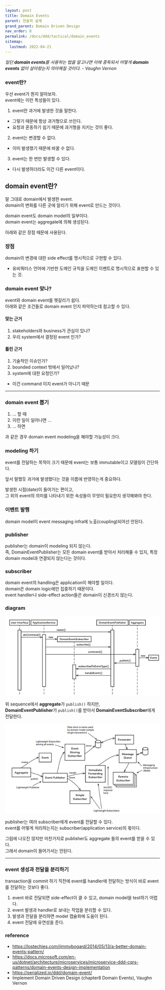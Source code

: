 ```yaml
---
layout: post
title: Domain Events
parent: 전술적 설계
grand_parent: Domain Driven Design
nav_order: 8
permalink: /docs/ddd/tactical/domain_events
sitemap:
  lastmod: 2022-04-21
---
```


*일단 **domain events**를 사용하는 법을 알고나면 이에 중독되서 어떻게 **domain events** 없이 살아왔는지 의아해질 것이다. - Vaughn Vernon*


### event란?

우선 event가 뭔지 알아보자.  
event에는 이런 특성들이 있다.

1. event란 과거에 발생한 것을 말한다.
  - 그렇기 때문에 항상 과거형으로 쓰인다.
  - 요청과 혼동하기 쉽기 때문에 과거형을 지키는 것이 좋다.
2. event는 변경할 수 없다.
  - 이미 발생했기 때문에 바꿀 수 없다.
3. event는 한 번만 발생할 수 있다.
  - 다시 발생하더라도 이건 다른 event이다.


## domain event란?

말 그대로 domain에서 발생한 event.  
domain의 변화를 다른 곳에 알리기 위해 event로 만드는 것이다.  

domain event도 domain model의 일부이다.  
domain event는 aggregate에 의해 생성된다.  

아래와 같은 장점 때문에 사용된다.

### 장점

domain의 변경에 대한 side effect를 명시적으로 구현할 수 있다.
- 유비쿼터스 언어에 기반한 도메인 규칙을 도메인 이벤트로 명시적으로 표현할 수 있는 것.


### domain event 맞나?

event와 domain event를 헷갈리기 쉽다.  
아래와 같은 조건들로 domain event 인지 파악하는데 참고할 수 있다.

#### 맞는 근거

1. stakeholders와 business가 관심이 있나? 
2. 우리 system에서 결정된 event 인가?

#### 틀린 근거

1. 기술적인 이슈인가? 
2. bounded context 밖에서 일어났나? 
3. system에 대한 요청인가?
  - 이건 command 이지 event가 아니기 때문


---


### domain event 뽑기

1. ... 할 때
2. 이런 일이 일어나면 ...
3. ... 하면

과 같은 경우 domain event modeling을 해야할 가능성이 크다.

### modeling 하기

event를 전달하는 목적이 크기 때문에 event는 보통 immutable이고 모델링이 간단하다.

앞서 말했듯 과거에 발생했다는 것을 이름에 반영하는게 중요하다.

발생한 시점(date)이 들어가는 편이고,  
그 외의 event의 의미를 나타내기 위한 속성들이 무엇이 필요한지 생각해봐야 한다.


### 이벤트 발행

domain model이 event messaging infra에 노출(coupling)되어선 안된다.

### publisher

publisher는 domain이 modeling 되지 않는다.  
즉, DomainEventPublisher는 모든 domain event를 받아서 처리해줄 수 있지, 특정 domain model과 연결되지 않는다는 것이다.

### subscriber

domain event의 handling은 application이 해야할 일이다.  
domain은 domain logic에만 집중하기 때문이다.  
event handler나 side-effect action들은 domain이 신경쓰지 않는다.  

### diagram

![sequence](/images/post/ddd/strategic/events_sequence.JPG)

위 sequence에서 **aggregate**가 `publish()` 하지만,  
**DomainEventPublisher**가 `publish()`를 받아서 **DomainEventSubscriber**에게 전달한다.  

![class](/images/post/ddd/strategic/events_class.JPG)

publisher는 여러 subscriber에게 event를 전달할 수 있다.  
event를 어떻게 처리하는지는 subscriber(application service)의 몫이다.  

그림에 나오진 않지만 마찬가지로 publisher도 aggregate 들의 event를 받을 수 있다.  
그래서 domain이 들어가서는 안된다.


---


### event 생성과 전달을 분리하기

transaction을 commit 하기 직전에 event를 handler에 전달하는 방식이 바로 event를 전달하는 것보다 좋다.

1. event 바로 전달되면 side-effect이 클 수 있고, domain model을 test하기 어렵다.
2. event 발생과 handler로 보내는 작업을 분리할 수 있다.
3. 발생과 전달을 분리하면 model 캡슐화에 도움이 된다.
4. event 전달에 유연성을 준다.


### reference

- https://lostechies.com/jimmybogard/2014/05/13/a-better-domain-events-pattern/
- https://docs.microsoft.com/en-us/dotnet/architecture/microservices/microservice-ddd-cqrs-patterns/domain-events-design-implementation
- https://serialized.io/ddd/domain-event/
- Implement Domain Driven Design (chapter8 Domain Events), Vaughn Vernon
